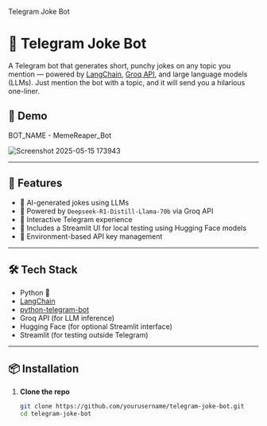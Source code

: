 Telegram Joke Bot

# 🤖 Telegram Joke Bot

A Telegram bot that generates short, punchy jokes on any topic you mention — powered by [LangChain](https://www.langchain.com/), [Groq API](https://groq.com/), and large language models (LLMs). Just mention the bot with a topic, and it will send you a hilarious one-liner.

## 📸 Demo

BOT_NAME - MemeReaper_Bot


![Screenshot 2025-05-15 173943](https://github.com/user-attachments/assets/dbf5719d-9292-453f-8326-b63c5f6b2201)

---

## 🚀 Features

- 🤖 AI-generated jokes using LLMs
- 🧠 Powered by `Deepseek-R1-Distill-Llama-70b` via Groq API
- 💬 Interactive Telegram experience
- 🧪 Includes a Streamlit UI for local testing using Hugging Face models
- 🔐 Environment-based API key management

---

## 🛠️ Tech Stack

- Python 🐍
- [LangChain](https://github.com/langchain-ai/langchain)
- [python-telegram-bot](https://github.com/python-telegram-bot/python-telegram-bot)
- Groq API (for LLM inference)
- Hugging Face (for optional Streamlit interface)
- Streamlit (for testing outside Telegram)

---

## 📦 Installation

1. **Clone the repo**
   ```bash
   git clone https://github.com/yourusername/telegram-joke-bot.git
   cd telegram-joke-bot
